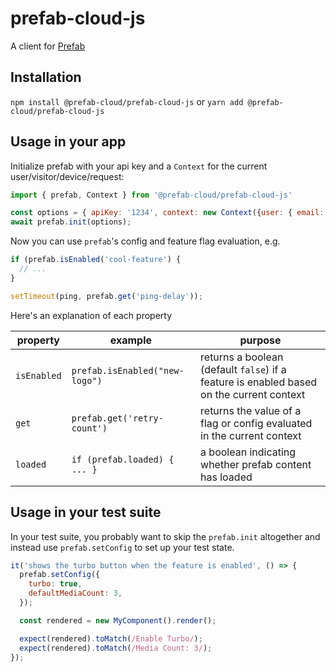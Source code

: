 # prefab-cloud-js

A client for [Prefab]

## Installation

`npm install @prefab-cloud/prefab-cloud-js` or `yarn add @prefab-cloud/prefab-cloud-js`

## Usage in your app

Initialize prefab with your api key and a `Context` for the current user/visitor/device/request:

```javascript
import { prefab, Context } from '@prefab-cloud/prefab-cloud-js'

const options = { apiKey: '1234', context: new Context({user: { email: 'test@example.com' }, device: { mobile: true } }) };
await prefab.init(options);
```

Now you can use `prefab`'s config and feature flag evaluation, e.g.


```javascript
if (prefab.isEnabled('cool-feature') {
  // ...
}

setTimeout(ping, prefab.get('ping-delay'));
```

Here's an explanation of each property

| property    | example                        | purpose                                                                                  |
|-------------|--------------------------------|------------------------------------------------------------------------------------------|
| `isEnabled` | `prefab.isEnabled("new-logo")` | returns a boolean (default `false`) if a feature is enabled based on the current context |
| `get`       | `prefab.get('retry-count')`    | returns the value of a flag or config evaluated in the current context                   |
| `loaded`    | `if (prefab.loaded) { ... }`   | a boolean indicating whether prefab content has loaded                                   |

## Usage in your test suite

In your test suite, you probably want to skip the `prefab.init` altogether and instead use `prefab.setConfig` to set up your test state.

```javascript
it('shows the turbo button when the feature is enabled', () => {
  prefab.setConfig({
    turbo: true,
    defaultMediaCount: 3,
  });

  const rendered = new MyComponent().render();

  expect(rendered).toMatch(/Enable Turbo/);
  expect(rendered).toMatch(/Media Count: 3/);
});
```

[Prefab]: https://www.prefab.cloud/
